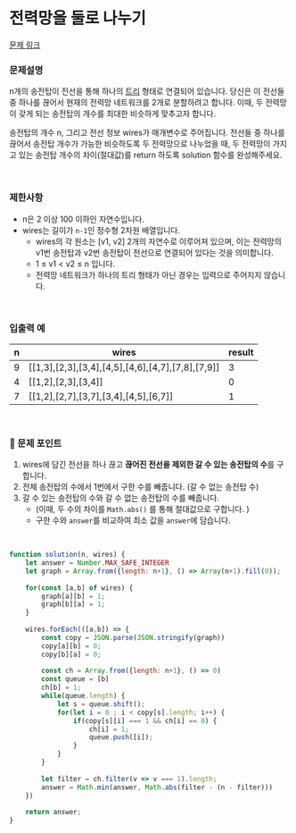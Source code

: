 # 전력망을 둘로 나누기

[문제 링크](https://school.programmers.co.kr/learn/courses/30/lessons/86971)

### 문제설명

n개의 송전탑이 전선을 통해 하나의 [트리](https://en.wikipedia.org/wiki/Tree_(data_structure)) 형태로 연결되어 있습니다. 당신은 이 전선들 중 하나를 끊어서 현재의 전력망 네트워크를 2개로 분할하려고 합니다. 이때, 두 전력망이 갖게 되는 송전탑의 개수를 최대한 비슷하게 맞추고자 합니다.

송전탑의 개수 n, 그리고 전선 정보 wires가 매개변수로 주어집니다. 전선들 중 하나를 끊어서 송전탑 개수가 가능한 비슷하도록 두 전력망으로 나누었을 때, 두 전력망이 가지고 있는 송전탑 개수의 차이(절대값)를 return 하도록 solution 함수를 완성해주세요.

<br/>

### 제한사항

- n은 2 이상 100 이하인 자연수입니다.
- wires는 길이가 `n-1`인 정수형 2차원 배열입니다.
    - wires의 각 원소는 [v1, v2] 2개의 자연수로 이루어져 있으며, 이는 전력망의 v1번 송전탑과 v2번 송전탑이 전선으로 연결되어 있다는 것을 의미합니다.
    - 1 ≤ v1 < v2 ≤ n 입니다.
    - 전력망 네트워크가 하나의 트리 형태가 아닌 경우는 입력으로 주어지지 않습니다.

<br/>

### ****입출력 예****

| n | wires | result |
| --- | --- | --- |
| 9 | [[1,3],[2,3],[3,4],[4,5],[4,6],[4,7],[7,8],[7,9]] | 3 |
| 4 | [[1,2],[2,3],[3,4]] | 0 |
| 7 | [[1,2],[2,7],[3,7],[3,4],[4,5],[6,7]] | 1 |

<br/>

### 📕 문제 포인트

1. wires에 담긴 전선을 하나 끊고 **끊어진 전선을 제외한 갈 수 있는 송전탑의 수**를 구합니다.
2. 전체 송전탑의 수에서 1번에서 구한 수를 빼줍니다. (갈 수 없는 송전탑 수)
3. 갈 수 있는 송전탑의 수와 갈 수 없는 송전탑의 수를 빼줍니다. 
    - (이때, 두 수의 차이를 `Math.abs()` 를 통해 절대값으로 구합니다. )
    - 구한 수와 `answer`를 비교하여 최소 값을 `answer`에 담습니다.

<br/>

```javascript
function solution(n, wires) {
    let answer = Number.MAX_SAFE_INTEGER
    let graph = Array.from({length: n+1}, () => Array(n+1).fill(0));
    
    for(const [a,b] of wires) {
        graph[a][b] = 1;
        graph[b][a] = 1;
    }
    
    wires.forEach(([a,b]) => {
        const copy = JSON.parse(JSON.stringify(graph))
        copy[a][b] = 0;
        copy[b][a] = 0;
        
        const ch = Array.from({length: n+1}, () => 0)
        const queue = [b]
        ch[b] = 1;
        while(queue.length) {
            let s = queue.shift();
            for(let i = 0 ; i < copy[s].length; i++) {
                if(copy[s][i] === 1 && ch[i] == 0) {
                    ch[i] = 1;
                    queue.push([i]);
                }
            }
        }
        
        let filter = ch.filter(v => v === 1).length;
        answer = Math.min(answer, Math.abs(filter - (n - filter)))
    })
    
    return answer;
}
```